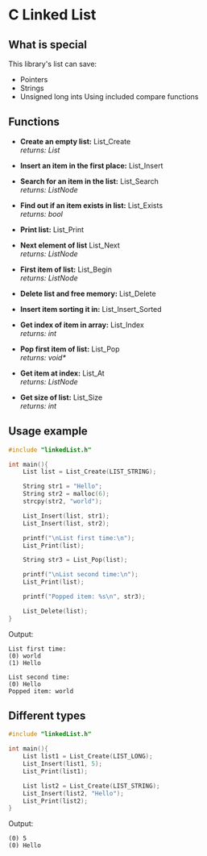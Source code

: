 # C Linked List

## What is special
This library's list can save:
- Pointers
- Strings
- Unsigned long ints
Using included compare functions

## Functions

- **Create an empty list:** List_Create \
*returns: List* 

- **Insert an item in the first place:** List_Insert

- **Search for an item in the list:** List_Search \
*returns: ListNode*

- **Find out if an item exists in list:** List_Exists \
*returns: bool*

- **Print list:** List_Print

- **Next element of list** List_Next \
*returns: ListNode*

- **First item of list:** List_Begin \
*returns: ListNode*

- **Delete list and free memory:** List_Delete

- **Insert item sorting it in:** List_Insert_Sorted

- **Get index of item in array:** List_Index \
*returns: int*

- **Pop first item of list:** List_Pop \
*returns: void\**

- **Get item at index:** List_At \
*returns: ListNode*

- **Get size of list:** List_Size \
*returns: int*

## Usage example
```c
#include "linkedList.h"

int main(){
    List list = List_Create(LIST_STRING);

    String str1 = "Hello";
    String str2 = malloc(6);
    strcpy(str2, "world");

    List_Insert(list, str1);
    List_Insert(list, str2);

    printf("\nList first time:\n");
    List_Print(list);

    String str3 = List_Pop(list);

    printf("\nList second time:\n");
    List_Print(list);

    printf("Popped item: %s\n", str3);

    List_Delete(list);
}
```
Output:
```
List first time:
(0) world
(1) Hello

List second time:
(0) Hello
Popped item: world
```

## Different types

```c
#include "linkedList.h"

int main(){
    List list1 = List_Create(LIST_LONG);
    List_Insert(list1, 5);
    List_Print(list1);

    List list2 = List_Create(LIST_STRING);
    List_Insert(list2, "Hello");
    List_Print(list2);
}
```
Output:
```
(0) 5
(0) Hello
```